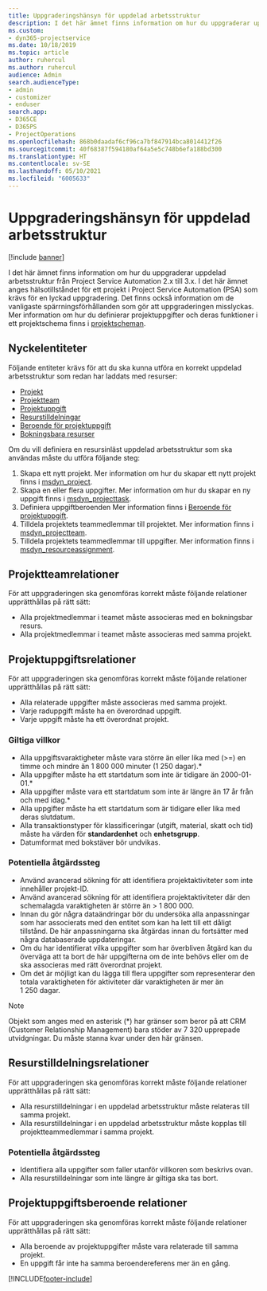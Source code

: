 ```yaml
---
title: Uppgraderingshänsyn för uppdelad arbetsstruktur
description: I det här ämnet finns information om hur du uppgraderar uppdelad arbetsstruktur från Project Service Automation 2.x till 3.x.
ms.custom:
- dyn365-projectservice
ms.date: 10/18/2019
ms.topic: article
author: ruhercul
ms.author: ruhercul
audience: Admin
search.audienceType:
- admin
- customizer
- enduser
search.app:
- D365CE
- D365PS
- ProjectOperations
ms.openlocfilehash: 868b0daadaf6cf96ca7bf847914bca8014412f26
ms.sourcegitcommit: 40f68387f594180af64a5e5c748b6efa188bd300
ms.translationtype: HT
ms.contentlocale: sv-SE
ms.lasthandoff: 05/10/2021
ms.locfileid: "6005633"
---
```

# <a name="upgrade-considerations-for-the-work-breakdown-structure"></a>Uppgraderingshänsyn för uppdelad arbetsstruktur

[!include [banner](../includes/psa-now-project-operations.md)]

I det här ämnet finns information om hur du uppgraderar uppdelad arbetsstruktur från Project Service Automation 2.x till 3.x. I det här ämnet anges hälsotillståndet för ett projekt i Project Service Automation (PSA) som krävs för en lyckad uppgradering. Det finns också information om de vanligaste spärrningsförhållanden som gör att uppgraderingen misslyckas. Mer information om hur du definierar projektuppgifter och deras funktioner i ett projektschema finns i [projektscheman](project-creating.md).

## <a name="key-entities"></a>Nyckelentiteter
Följande entiteter krävs för att du ska kunna utföra en korrekt uppdelad arbetsstruktur som redan har laddats med resurser:

- [Projekt](/dynamics365/customerengagement/on-premises/developer/entities/msdyn_project)
- [Projektteam](/dynamics365/customerengagement/on-premises/developer/entities/msdyn_projectteam)
- [Projektuppgift](/dynamics365/customerengagement/on-premises/developer/entities/msdyn_projecttask)
- [Resurstilldelningar](/dynamics365/customerengagement/on-premises/developer/entities/msdyn_resourceassignment)
- [Beroende för projektuppgift](/dynamics365/customerengagement/on-premises/developer/entities/msdyn_projecttaskdependency)
- [Bokningsbara resurser](/dynamics365/customerengagement/on-premises/developer/entities/bookableresource)

Om du vill definiera en resursinläst uppdelad arbetsstruktur som ska användas måste du utföra följande steg:

1. Skapa ett nytt projekt. Mer information om hur du skapar ett nytt projekt finns i [msdyn_project](/dynamics365/customerengagement/on-premises/developer/entities/msdyn_project).
2. Skapa en eller flera uppgifter. Mer information om hur du skapar en ny uppgift finns i [msdyn_projecttask](/dynamics365/customerengagement/on-premises/developer/entities/msdyn_projecttask).
3. Definiera uppgiftberoenden Mer information finns i [Beroende för projektuppgift](/dynamics365/customerengagement/on-premises/developer/entities/msdyn_projecttaskdependency).
4. Tilldela projektets teammedlemmar till projektet. Mer information finns i [msdyn_projectteam](/dynamics365/customerengagement/on-premises/developer/entities/msdyn_projectteam).
5. Tilldela projektets teammedlemmar till uppgifter. Mer information finns i [msdyn_resourceassignment](/dynamics365/customerengagement/on-premises/developer/entities/msdyn_resourceassignment).

## <a name="project-team-relationships"></a>Projektteamrelationer

För att uppgraderingen ska genomföras korrekt måste följande relationer upprätthållas på rätt sätt:
- Alla projektmedlemmar i teamet måste associeras med en bokningsbar resurs.
- Alla projektmedlemmar i teamet måste associeras med samma projekt. 

## <a name="project-task-relationships"></a>Projektuppgiftsrelationer
För att uppgraderingen ska genomföras korrekt måste följande relationer upprätthållas på rätt sätt:

- Alla relaterade uppgifter måste associeras med samma projekt.
- Varje raduppgift måste ha en överordnad uppgift.
- Varje uppgift måste ha ett överordnat projekt.

### <a name="valid-conditions"></a>Giltiga villkor

- Alla uppgiftsvaraktigheter måste vara större än eller lika med (>=) en timme och mindre än 1 800 000 minuter (1 250 dagar).*
- Alla uppgifter måste ha ett startdatum som inte är tidigare än 2000-01-01.*
- Alla uppgifter måste vara ett startdatum som inte är längre än 17 år från och med idag.*
- Alla uppgifter måste ha ett startdatum som är tidigare eller lika med deras slutdatum.
- Alla transaktionstyper för klassificeringar (utgift, material, skatt och tid) måste ha värden för **standardenhet** och **enhetsgrupp**.
- Datumformat med bokstäver bör undvikas.

### <a name="potential-mitigation-steps"></a>Potentiella åtgärdssteg
- Använd avancerad sökning för att identifiera projektaktiviteter som inte innehåller projekt-ID.
- Använd avancerad sökning för att identifiera projektaktiviteter där den schemalagda varaktigheten är större än > 1 800 000.
- Innan du gör några dataändringar bör du undersöka alla anpassningar som har associerats med den entitet som kan ha lett till ett dåligt tillstånd. De här anpassningarna ska åtgärdas innan du fortsätter med några databaserade uppdateringar.
- Om du har identifierat vilka uppgifter som har överbliven åtgärd kan du överväga att ta bort de här uppgifterna om de inte behövs eller om de ska associeras med rätt överordnat projekt.
- Om det är möjligt kan du lägga till flera uppgifter som representerar den totala varaktigheten för aktiviteter där varaktigheten är mer än 1 250 dagar.

> [!NOTE]
> Objekt som anges med en asterisk (\*) har gränser som beror på att CRM (Customer Relationship Management) bara stöder av 7 320 upprepade utvidgningar. Du måste stanna kvar under den här gränsen.

## <a name="resource-assignment-relationships"></a>Resurstilldelningsrelationer
För att uppgraderingen ska genomföras korrekt måste följande relationer upprätthållas på rätt sätt:

- Alla resurstilldelningar i en uppdelad arbetsstruktur måste relateras till samma projekt.
- Alla resurstilldelningar i en uppdelad arbetsstruktur måste kopplas till projektteammedlemmar i samma projekt.

### <a name="potential-mitigation-steps"></a>Potentiella åtgärdssteg
- Identifiera alla uppgifter som faller utanför villkoren som beskrivs ovan.  
- Alla resurstilldelningar som inte längre är giltiga ska tas bort.

## <a name="project-task-dependency-relationships"></a>Projektuppgiftsberoende relationer
För att uppgraderingen ska genomföras korrekt måste följande relationer upprätthållas på rätt sätt:

- Alla beroende av projektuppgifter måste vara relaterade till samma projekt.
- En uppgift får inte ha samma beroendereferens mer än en gång.


[!INCLUDE[footer-include](../includes/footer-banner.md)]